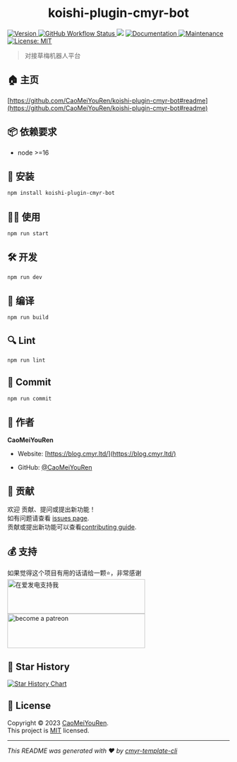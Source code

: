<h1 align="center">koishi-plugin-cmyr-bot </h1>
<p>
  <a href="https://www.npmjs.com/package/koishi-plugin-cmyr-bot" target="_blank">
    <img alt="Version" src="https://img.shields.io/npm/v/koishi-plugin-cmyr-bot.svg">
  </a>
  <a href="https://github.com/CaoMeiYouRen/koishi-plugin-cmyr-bot/actions?query=workflow%3ARelease" target="_blank">
    <img alt="GitHub Workflow Status" src="https://img.shields.io/github/actions/workflow/status/CaoMeiYouRen/koishi-plugin-cmyr-bot/release.yml?branch=master">
  </a>
  <img src="https://img.shields.io/badge/node-%3E%3D16-blue.svg" />
  <a href="https://github.com/CaoMeiYouRen/koishi-plugin-cmyr-bot#readme" target="_blank">
    <img alt="Documentation" src="https://img.shields.io/badge/documentation-yes-brightgreen.svg" />
  </a>
  <a href="https://github.com/CaoMeiYouRen/koishi-plugin-cmyr-bot/graphs/commit-activity" target="_blank">
    <img alt="Maintenance" src="https://img.shields.io/badge/Maintained%3F-yes-green.svg" />
  </a>
  <a href="https://github.com/CaoMeiYouRen/koishi-plugin-cmyr-bot/blob/master/LICENSE" target="_blank">
    <img alt="License: MIT" src="https://img.shields.io/badge/License-MIT-yellow.svg" />
  </a>
</p>


> 对接草梅机器人平台

## 🏠 主页

[https://github.com/CaoMeiYouRen/koishi-plugin-cmyr-bot#readme](https://github.com/CaoMeiYouRen/koishi-plugin-cmyr-bot#readme)


## 📦 依赖要求


- node >=16

## 🚀 安装

```sh
npm install koishi-plugin-cmyr-bot
```

## 👨‍💻 使用

```sh
npm run start
```

## 🛠️ 开发

```sh
npm run dev
```

## 🔧 编译

```sh
npm run build
```

## 🔍 Lint

```sh
npm run lint
```

## 💾 Commit

```sh
npm run commit
```


## 👤 作者


**CaoMeiYouRen**

* Website: [https://blog.cmyr.ltd/](https://blog.cmyr.ltd/)

* GitHub: [@CaoMeiYouRen](https://github.com/CaoMeiYouRen)


## 🤝 贡献

欢迎 贡献、提问或提出新功能！<br />如有问题请查看 [issues page](https://github.com/CaoMeiYouRen/koishi-plugin-cmyr-bot/issues). <br/>贡献或提出新功能可以查看[contributing guide](https://github.com/CaoMeiYouRen/koishi-plugin-cmyr-bot/blob/master/CONTRIBUTING.md).

## 💰 支持

如果觉得这个项目有用的话请给一颗⭐️，非常感谢
<a href="https://afdian.net/@CaoMeiYouRen">
  <img src="https://cdn.jsdelivr.net/gh/CaoMeiYouRen/image-hosting-01@master/images/202306192324870.png" width="312px" height="78px" alt="在爱发电支持我">
</a>
<a href="https://patreon.com/CaoMeiYouRen">
    <img src="https://cdn.jsdelivr.net/gh/CaoMeiYouRen/image-hosting-01@master/images/202306142054108.svg" width="312px" height="78px" alt="become a patreon"/>
</a>

## 🌟 Star History

[![Star History Chart](https://api.star-history.com/svg?repos=CaoMeiYouRen/koishi-plugin-cmyr-bot&type=Date)](https://star-history.com/#CaoMeiYouRen/koishi-plugin-cmyr-bot&Date)

## 📝 License

Copyright © 2023 [CaoMeiYouRen](https://github.com/CaoMeiYouRen).<br />
This project is [MIT](https://github.com/CaoMeiYouRen/koishi-plugin-cmyr-bot/blob/master/LICENSE) licensed.

***
_This README was generated with ❤️ by [cmyr-template-cli](https://github.com/CaoMeiYouRen/cmyr-template-cli)_
